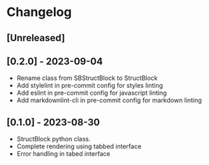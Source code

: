 # Changelog

## [Unreleased]

## [0.2.0] - 2023-09-04

* Rename class from SBStructBlock to StructBlock
* Add stylelint in pre-commit config for styles linting
* Add eslint in pre-commit config for javascript linting
* Add markdownlint-cli in pre-commit config for markdown linting

## [0.1.0] - 2023-08-30

* StructBlock python class.
* Complete rendering using tabbed interface
* Error handling in tabed interface
